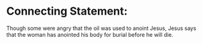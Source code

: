 # Connecting Statement:

Though some were angry that the oil was used to anoint Jesus, Jesus says that the woman has anointed his body for burial before he will die.